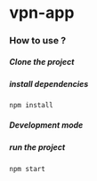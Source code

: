# vpn-app
### How to use ?

##### Clone the project

##### install dependencies

```
npm install
```



##### Development mode


##### run the project
```
npm start
```
